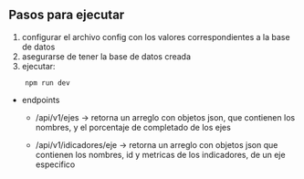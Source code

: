 ## Pasos para ejecutar
1. configurar el archivo config con los valores correspondientes a la base de datos
2. asegurarse de tener la base de datos creada
3. ejecutar:
```
    npm run dev
```

* endpoints

    - /api/v1/ejes -> retorna un arreglo con objetos json, que contienen los nombres, y el porcentaje de completado de los ejes

    - /api/v1/idicadores/eje -> retorna un arreglo con objetos json que contienen los nombres, id y metricas de los indicadores, de un eje especifico
